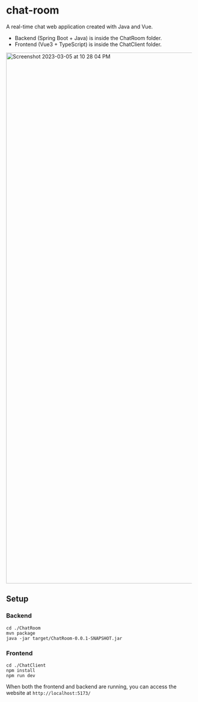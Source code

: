 # chat-room
A real-time chat web application created with Java and Vue.

* Backend (Spring Boot + Java) is inside the ChatRoom folder.
* Frontend (Vue3 + TypeScript) is inside the ChatClient folder.

<img width="1440" alt="Screenshot 2023-03-05 at 10 28 04 PM" src="https://user-images.githubusercontent.com/81574365/223013144-7dc2376b-cd03-45f4-8220-847c848315a3.png">

## Setup

### Backend

```
cd ./ChatRoom
mvn package
java -jar target/ChatRoom-0.0.1-SNAPSHOT.jar
```

### Frontend

```
cd ./ChatClient
npm install
npm run dev
```

When both the frontend and backend are running, you can access the website at `http://localhost:5173/`

